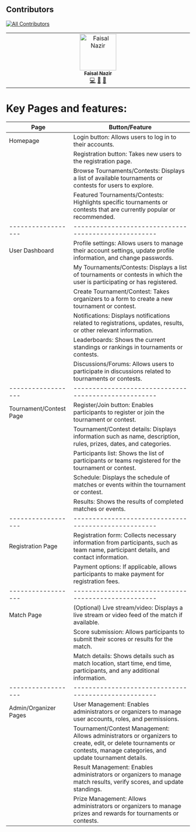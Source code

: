 ## Contributors
<!-- ALL-CONTRIBUTORS-BADGE:START - Do not remove or modify this section -->
[![All Contributors](https://img.shields.io/badge/all_contributors-1-orange.svg?style=flat-square)](#contributors-)
<!-- ALL-CONTRIBUTORS-BADGE:END -->

<!-- ALL-CONTRIBUTORS-LIST:START - Do not remove or modify this section -->
<!-- prettier-ignore-start -->
<!-- markdownlint-disable -->
<table>
  <tbody>
    <tr>
      <td align="center" valign="top" width="14.28%"><a href="https://github.com/faisalnazir7"><img src="https://avatars.githubusercontent.com/u/76447944?v=4?s=100" width="100px;" alt="Faisal Nazir"/><br /><sub><b>Faisal Nazir</b></sub></a><br /><a href="https://github.com/faisalnazir7/battleHost-frontend/commits?author=faisalnazir7" title="Code">💻</a> <a href="https://github.com/faisalnazir7/battleHost-frontend/commits?author=faisalnazir7" title="Documentation">📖</a> <a href="#maintenance-faisalnazir7" title="Maintenance">🚧</a></td>
    </tr>
  </tbody>
</table>

<!-- markdownlint-restore -->
<!-- prettier-ignore-end -->

<!-- ALL-CONTRIBUTORS-LIST:END -->
<!-- prettier-ignore-start -->
<!-- markdownlint-disable -->

<!-- markdownlint-restore -->
<!-- prettier-ignore-end -->

<!-- ALL-CONTRIBUTORS-LIST:END -->


# Key Pages and features:

| Page               | Button/Feature                                        |
| ------------------ | ---------------------------------------------------- |
| Homepage                     | Login button: Allows users to log in to their accounts. |
|                    | Registration button: Takes new users to the registration page. |
|                    | Browse Tournaments/Contests: Displays a list of available tournaments or contests for users to explore. |
|                    | Featured Tournaments/Contests: Highlights specific tournaments or contests that are currently popular or recommended. |
| ------------------ | ---------------------------------------------------- |
| User Dashboard                   | Profile settings: Allows users to manage their account settings, update profile information, and change passwords. |
|                    | My Tournaments/Contests: Displays a list of tournaments or contests in which the user is participating or has registered. |
|                    | Create Tournament/Contest: Takes organizers to a form to create a new tournament or contest. |
|                    | Notifications: Displays notifications related to registrations, updates, results, or other relevant information. |
|                    | Leaderboards: Shows the current standings or rankings in tournaments or contests. |
|                    | Discussions/Forums: Allows users to participate in discussions related to tournaments or contests. |
| ------------------ | ---------------------------------------------------- |
| Tournament/Contest Page                   | Register/Join button: Enables participants to register or join the tournament or contest. |
|                    | Tournament/Contest details: Displays information such as name, description, rules, prizes, dates, and categories. |
|                    | Participants list: Shows the list of participants or teams registered for the tournament or contest. |
|                    | Schedule: Displays the schedule of matches or events within the tournament or contest. |
|                    | Results: Shows the results of completed matches or events. |
| ------------------ | ---------------------------------------------------- |
| Registration Page                   | Registration form: Collects necessary information from participants, such as team name, participant details, and contact information. |
|                    | Payment options: If applicable, allows participants to make payment for registration fees. |
| ------------------ | ---------------------------------------------------- |
| Match Page                    | (Optional) Live stream/video: Displays a live stream or video feed of the match if available. |
|                    | Score submission: Allows participants to submit their scores or results for the match. |
|                    | Match details: Shows details such as match location, start time, end time, participants, and any additional information. |
| ------------------ | ---------------------------------------------------- |
| Admin/Organizer Pages                   | User Management: Enables administrators or organizers to manage user accounts, roles, and permissions. |
|                    | Tournament/Contest Management: Allows administrators or organizers to create, edit, or delete tournaments or contests, manage categories, and update tournament details. |
|                    | Result Management: Enables administrators or organizers to manage match results, verify scores, and update standings. |
|                    | Prize Management: Allows administrators or organizers to manage prizes and rewards for tournaments or contests. |
